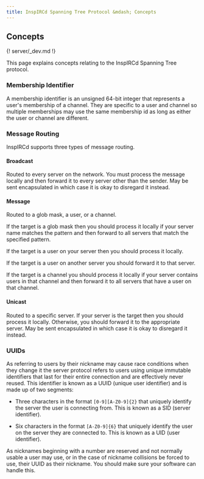 ```yaml
---
title: InspIRCd Spanning Tree Protocol &mdash; Concepts
---
```


## Concepts

{! server/_dev.md !}

This page explains concepts relating to the InspIRCd Spanning Tree protocol.

### Membership Identifier

A membership identifier is an unsigned 64-bit integer that represents a user's membership of a channel. They are specific to a user and channel so multiple memberships may use the same membership id as long as either the user or channel are different.

### Message Routing

InspIRCd supports three types of message routing.

#### Broadcast

Routed to every server on the network. You must process the message locally and then forward it to every server other than the sender. May be sent encapsulated in which case it is okay to disregard it instead.

#### Message

Routed to a glob mask, a user, or a channel.

If the target is a glob mask then you should process it locally if your server name matches the pattern and then forward to all servers that match the specified pattern.

If the target is a user on your server then you should process it locally.

If the target is a user on another server you should forward it to that server.

If the target is a channel you should process it locally if your server contains users in that channel and then forward it to all servers that have a user on that channel.

#### Unicast

Routed to a specific server. If your server is the target then you should process it locally. Otherwise, you should forward it to the appropriate server. May be sent encapsulated in which case it is okay to disregard it instead.

### UUIDs

As referring to users by their nickname may cause race conditions when they change it the server protocol refers to users using unique immutable identifiers that last for their entire connection and are effectively never reused. This identifier is known as a UUID (unique user identifier) and is made up of two segments:

- Three characters in the format `[0-9][A-Z0-9]{2}` that uniquely identify the server the user is connecting from. This is known as a SID (server identifier).

- Six characters in the format `[A-Z0-9]{6}` that uniquely identify the user on the server they are connected to. This is known as a UID (user identifier).

As nicknames beginning with a number are reserved and not normally usable a user may use, or in the case of nickname collisions be forced to use, their UUID as their nickname. You should make sure your software can handle this.
